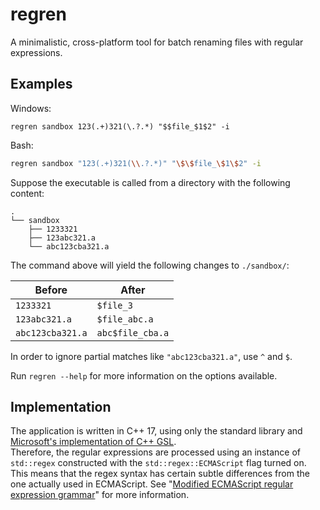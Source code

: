 # regren

A minimalistic, cross-platform tool for batch renaming files with regular expressions. 

## Examples

Windows:
```batch
regren sandbox 123(.+)321(\.?.*) "$$file_$1$2" -i
```
Bash:
```bash
regren sandbox "123(.+)321(\\.?.*)" "\$\$file_\$1\$2" -i
```

Suppose the executable is called from a directory with the following content:
```
.
└── sandbox
    ├── 1233321
    ├── 123abc321.a
    └── abc123cba321.a
```
The command above will yield the following changes to `./sandbox/`: 

| Before           | After            |
|------------------|------------------|
| `1233321`        | `$file_3`        |
| `123abc321.a`    | `$file_abc.a`    |
| `abc123cba321.a` | `abc$file_cba.a` |

In order to ignore partial matches like `"abc123cba321.a"`, use `^` and `$`.

Run `regren --help` for more information on the options available.

## Implementation

The application is written in C++ 17, using only the standard library and [Microsoft's implementation of C++ GSL](https://github.com/microsoft/GSL).  
Therefore, the regular expressions are processed using an instance of `std::regex` constructed with the `std::regex::ECMAScript` flag turned on. 
This means that the regex syntax has certain subtle differences from the one actually used in ECMAScript. 
See "[Modified ECMAScript regular expression grammar](https://en.cppreference.com/w/cpp/regex/ecmascript)" for more information.

